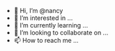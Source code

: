- 👋 Hi, I’m @nancy
- 👀 I’m interested in ...
- 🌱 I’m currently learning ...
- 💞️ I’m looking to collaborate on ...
- 📫 How to reach me ...

<!---
nnancys/nnancys is a ✨ special ✨ repository because its `README.md` (this file) appears on your GitHub profile.
You can click the Preview link to take a look at your changes.
--->
